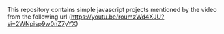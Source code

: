 This repository contains simple javascript projects mentioned by the video from the following url (https://youtu.be/roumzWd4XJU?si=2WNpisp9w0nZ7yYX)
